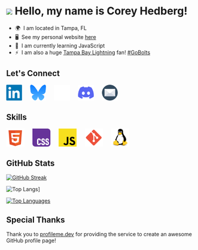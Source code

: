 # ![](https://user-images.githubusercontent.com/18350557/176309783-0785949b-9127-417c-8b55-ab5a4333674e.gif) Hello, my name is Corey Hedberg!

- 🌍  I am located in Tampa, FL
- 🖥️  See my personal website [here](https://coreyhedberg.dev)
- 🧠  I am currently learning JavaScript
- ⚡  I am also a huge [Tampa Bay Lightning](https://www.nhl.com/lightning) fan! [#GoBolts](https://techhub.social/tags/GoBolts)

## Let's Connect

<p align="left">
<a href="https://www.linkedin.com/in/coreyhedberg" target="_blank" rel="noreferrer"><img src="./images/linkedin.svg" style="padding-right:18px;" alt="LinkedIn" width="42" height="42" /></a>
<a href="https://bsky.app/profile/cheddr.bsky.social" target="_blank" rel="noreferrer"><img src="./images/bluesky.svg" style="padding-right:18px;" alt="Bluesky" width="42" height="42" /></a>
<a href="https://www.freecodecamp.org/coreyhedberg" target="_blank" rel="noreferrer"><img src="./images/free_code_camp.svg" style="padding-right:18px;" alt="Free Code Camp" width="42" height="42"/></a>
<a href="https://discord.com/users/CoreyH#1378" target="_blank" rel="noreferrer"><img src="./images/discord.svg" style="padding-right:18px;" alt="Discord" width="42" height="42" /></a>
<a href="mailto:corey@coreyhedberg.dev" rel="noreferrer"><img src="./images/email.svg" style="padding-right:18px;" alt="Email" width="42" height="42" /></a>
</p>

## Skills

<p align="left">
<img src="./images/html5.svg" alt="HTML5" width="48" style="padding-right:18px;"  />
<img src="./images/css.svg" alt="CSS" width="48" style="padding-right:18px;" />
<img src="./images/javascript.svg" alt="JavaScript" width="48" style="padding-right:18px;"  />
<img src="./images/git.svg" alt="Git" width="48" style="padding-right:18px;"  />
<img src="./images/linux.svg" alt="Linux" width="48" style="padding-right:18px;"  />
</p>

## GitHub Stats

<a href="https://git.io/streak-stats"><img src="https://streak-stats.demolab.com?user=CoreyHedberg&theme=tokyonight&hide_border=true&border_radius=8" alt="GitHub Streak" /></a>

<!-- Old Github stats badge
<a href="http://www.github.com/CoreyHedberg"><img src="https://github-readme-streak-stats.herokuapp.com/?user=CoreyHedberg&stroke=ffffff&background=1c1917&ring=0891b2&fire=0891b2&currStreakNum=ffffff&currStreakLabel=0891b2&sideNums=ffffff&sideLabels=ffffff&dates=ffffff&hide_border=true" /></a>
-->

![Top Langs](https://github-readme-stats.vercel.app/api/top-langs/?username=CoreyHedberg&layout=donut&theme=toykonight)]

<a href="https://github.com/CoreyHedberg" align="left"><img src="https://github-readme-stats.vercel.app/api/top-langs/?username=CoreyHedberg&langs_count=10&title_color=0891b2&text_color=ffffff&icon_color=0891b2&bg_color=1c1917&hide_border=true&locale=en&custom_title=Top%20%Languages" alt="Top Languages" /></a>

## Special Thanks

Thank you to [profileme.dev](https://www.profileme.dev/) for providing the service to create an awesome GitHub profile page!

